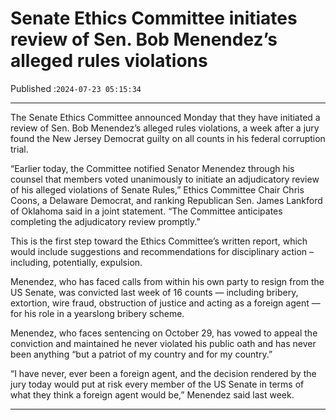 # Senate Ethics Committee initiates review of Sen. Bob Menendez’s alleged rules violations

Published :`2024-07-23 05:15:34`

---

The Senate Ethics Committee announced Monday that they have initiated a review of Sen. Bob Menendez’s alleged rules violations, a week after a jury found the New Jersey Democrat guilty on all counts in his federal corruption trial.

“Earlier today, the Committee notified Senator Menendez through his counsel that members voted unanimously to initiate an adjudicatory review of his alleged violations of Senate Rules,” Ethics Committee Chair Chris Coons, a Delaware Democrat, and ranking Republican Sen. James Lankford of Oklahoma said in a joint statement. “The Committee anticipates completing the adjudicatory review promptly.”

This is the first step toward the Ethics Committee’s written report, which would include suggestions and recommendations for disciplinary action – including, potentially, expulsion.

Menendez, who has faced calls from within his own party to resign from the US Senate, was convicted last week of 16 counts — including bribery, extortion, wire fraud, obstruction of justice and acting as a foreign agent — for his role in a yearslong bribery scheme.

Menendez, who faces sentencing on October 29, has vowed to appeal the conviction and maintained he never violated his public oath and has never been anything “but a patriot of my country and for my country.”

“I have never, ever been a foreign agent, and the decision rendered by the jury today would put at risk every member of the US Senate in terms of what they think a foreign agent would be,” Menendez said last week.

---

